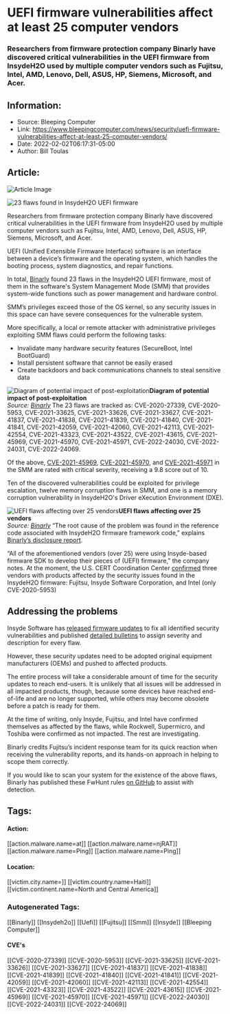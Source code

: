 # UEFI firmware vulnerabilities affect at least 25 computer vendors
### Researchers from firmware protection company Binarly have discovered critical vulnerabilities in the UEFI firmware from InsydeH2O used by multiple computer vendors such as Fujitsu, Intel, AMD, Lenovo, Dell, ASUS, HP, Siemens, Microsoft, and Acer.

## Information:
+ Source: Bleeping Computer
+ Link: https://www.bleepingcomputer.com/news/security/uefi-firmware-vulnerabilities-affect-at-least-25-computer-vendors/
+ Date: 2022-02-02T06:17:31-05:00
+ Author: Bill Toulas


## Article:
![Article Image](https://www.bleepstatic.com/content/hl-images/2022/01/20/motherboard.jpg)

![23 flaws found in InsydeH2O UEFI firmware](https://www.bleepstatic.com/content/hl-images/2022/01/20/motherboard.jpg?rand=1507447089)


Researchers from firmware protection company Binarly have discovered critical vulnerabilities in the UEFI firmware from InsydeH2O used by multiple computer vendors such as Fujitsu, Intel, AMD, Lenovo, Dell, ASUS, HP, Siemens, Microsoft, and Acer.


UEFI (Unified Extensible Firmware Interface) software is an interface between a device’s firmware and the operating system, which handles the booting process, system diagnostics, and repair functions.


In total, [Binarly](https://binarly.io/) found 23 flaws in the InsydeH2O UEFI firmware, most of them in the software's System Management Mode (SMM) that provides system-wide functions such as power management and hardware control.


SMM’s privileges exceed those of the OS kernel, so any security issues in this space can have severe consequences for the vulnerable system.


More specifically, a local or remote attacker with administrative privileges exploiting SMM flaws could perform the following tasks:


* Invalidate many hardware security features (SecureBoot, Intel BootGuard)
* Install persistent software that cannot be easily erased
* Create backdoors and back communications channels to steal sensitive data


![Diagram of potential impact of post-exploitation](https://www.bleepstatic.com/images/news/u/1220909/Diagrams/impact.png)**Diagram of potential impact of post-exploitation**  
*Source: [Binarly](https://binarly.io/)*
The 23 flaws are tracked as: CVE-2020-27339, CVE-2020-5953, CVE-2021-33625, CVE-2021-33626, CVE-2021-33627, CVE-2021-41837, CVE-2021-41838, CVE-2021-41839, CVE-2021-41840, CVE-2021-41841, CVE-2021-42059, CVE-2021-42060, CVE-2021-42113, CVE-2021-42554, CVE-2021-43323, CVE-2021-43522, CVE-2021-43615, CVE-2021-45969, CVE-2021-45970, CVE-2021-45971, CVE-2022-24030, CVE-2022-24031, CVE-2022-24069.


Of the above, [CVE-2021-45969](https://nvd.nist.gov/vuln/detail/CVE-2021-45969), [CVE-2021-45970](https://nvd.nist.gov/vuln/detail/CVE-2021-45970), and [CVE-2021-45971](https://nvd.nist.gov/vuln/detail/CVE-2021-45971) in the SMM are rated with critical severity, receiving a 9.8 score out of 10.


Ten of the discovered vulnerabilities could be exploited for privilege escalation, twelve memory corruption flaws in SMM, and one is a memory corruption vulnerability in InsydeH2O's Driver eXecution Environment (DXE).



![UEFI flaws affecting over 25 vendors](https://www.bleepstatic.com/images/news/u/1220909/Diagrams/table.jpg)**UEFI flaws affecting over 25 vendors**  
*Source: [Binarly](https://binarly.io/)*
“The root cause of the problem was found in the reference code associated with InsydeH2O firmware framework code,” explains [Binarly’s disclosure report](https://www.binarly.io/posts/An_In_Depth_Look_at_the_23_High_Impact_Vulnerabilities/index.html).


“All of the aforementioned vendors (over 25) were using Insyde-based firmware SDK to develop their pieces of (UEFI) firmware,” the company notes. At the moment, the U.S. CERT Coordination Center [confirmed](https://kb.cert.org/vuls/id/796611) three vendors with products affected by the security issues found in the InsydeH2O firmware: Fujitsu, Insyde Software Corporation, and Intel (only CVE-2020-5953)


Addressing the problems
-----------------------


Insyde Software has [released firmware updates](https://www.insyde.com/press_news/press-releases/insyde%C2%AE-software-credits-binarly%E2%80%99s-ai-powered-firmware-threat-detection) to fix all identified security vulnerabilities and published [detailed bulletins](https://www.insyde.com/security-pledge) to assign severity and description for every flaw.


However, these security updates need to be adopted original equipment manufacturers (OEMs) and pushed to affected products.


The entire process will take a considerable amount of time for the security updates to reach end-users. It is unlikely that all issues will be addressed in all impacted products, though, because some devices have reached end-of-life and are no longer supported, while others may become obsolete before a patch is ready for them.


At the time of writing, only Insyde, Fujitsu, and Intel have confirmed themselves as affected by the flaws, while Rockwell, Supermicro, and Toshiba were confirmed as not impacted. The rest are investigating.


Binarly credits Fujitsu’s incident response team for its quick reaction when receiving the vulnerability reports, and its hands-on approach in helping to scope them correctly.


If you would like to scan your system for the existence of the above flaws, Binarly has published these FwHunt rules [on GitHub](https://github.com/binarly-io/FwHunt/tree/main/rules) to assist with detection.





## Tags:

#### Action:
[[action.malware.name=at]] [[action.malware.name=njRAT]] [[action.malware.name=Ping]] [[action.malware.name=Ping]]

#### Location:
[[victim.city.name=]] [[victim.country.name=Haiti]] [[victim.continent.name=North and Central America]]

### Autogenerated Tags:
[[Binarly]] [[Insydeh2o]] [[Uefi]] [[Fujitsu]] [[Smm]] [[Insyde]] [[Bleeping Computer]]
#### CVE's
[[CVE-2020-27339]] [[CVE-2020-5953]] [[CVE-2021-33625]] [[CVE-2021-33626]] [[CVE-2021-33627]] [[CVE-2021-41837]] [[CVE-2021-41838]] [[CVE-2021-41839]] [[CVE-2021-41840]] [[CVE-2021-41841]] [[CVE-2021-42059]] [[CVE-2021-42060]] [[CVE-2021-42113]] [[CVE-2021-42554]] [[CVE-2021-43323]] [[CVE-2021-43522]] [[CVE-2021-43615]] [[CVE-2021-45969]] [[CVE-2021-45970]] [[CVE-2021-45971]] [[CVE-2022-24030]] [[CVE-2022-24031]] [[CVE-2022-24069]]

